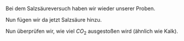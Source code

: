Bei dem Salzsäureversuch haben wir wieder unserer Proben.

Nun fügen wir da jetzt Salzsäure hinzu.

Nun überprüfen wir, wie viel $CO_2$ ausgestoßen wird (ähnlich wie Kalk).